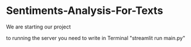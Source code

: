# Sentiments-Analysis-For-Texts
We are starting our project


to running the server you need to write in Terminal "streamlit run main.py"
